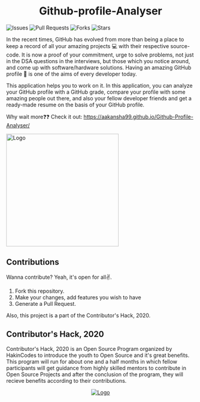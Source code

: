 <h1 align= "center"><b>Github-profile-Analyser</b></h1>

![Issues](https://img.shields.io/github/issues/Aakansha99/Github-Profile-Analyser)
![Pull Requests](https://img.shields.io/github/issues-pr/Aakansha99/Github-Profile-Analyser?)
![Forks](https://img.shields.io/github/forks/Aakansha99/Github-Profile-Analyser)
![Stars](https://img.shields.io/github/stars/Aakansha99/Github-Profile-Analyser)



In the recent times, GitHub has evolved from more than being a place to keep a record of all your amazing projects 💻 with their respective source-code. It is now a proof of your commitment, urge to solve problems, not just in the DSA questions in the interviews, but those which you notice around, and come up with software/hardware solutions. Having an amazing GitHub profile 🤩 is one of the aims of every developer today. 

This application helps you to work on it. In this application, you can analyze your GitHub profile with a GitHub grade, compare your profile with some amazing people out there, and also your fellow developer friends and get a ready-made resume on the basis of your GitHub profile. 

Why wait more❓❓ Check it out: https://aakansha99.github.io/Github-Profile-Analyser/

<img src="https://media.giphy.com/media/du3J3cXyzhj75IOgvA/giphy.gif" alt="Logo" width="300">

## Contributions

Wanna contribute? Yeah, it's open for all✌. 
1) Fork this repository.
2) Make your changes, add features you wish to have
3) Generate a Pull Request. 

Also, this project is a part of the Contributor's Hack, 2020.

## Contributor's Hack, 2020

Contributor's Hack, 2020 is an Open Source Program organized by HakinCodes to introduce the youth to Open Source and it's great benefits. This program will run for about one and a half months in which fellow participants will get guidance from highly skilled mentors to contribute in Open Source Projects and after the conclusion of the program, they will recieve benefits according to their contributions.

<p align="center">
  <a href="https://hakincodes.tech/">
    <img src="https://dev-to-uploads.s3.amazonaws.com/i/l03dhrni2dxfgi67hx78.jpeg" alt="Logo">
  </a>
</p>



